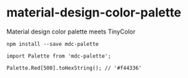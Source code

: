 # material-design-color-palette
Material design color palette meets TinyColor

```
npm install --save mdc-palette
```

```
import Palette from 'mdc-palette';

Palette.Red[500].toHexString(); // '#f44336'
```
